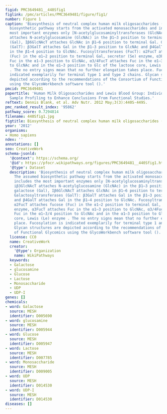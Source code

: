 ```yaml
---
figid: PMC3649481__440Sfig1
figlink: /pmc/articles/PMC3649481/figure/fig1/
number: Figure 1
caption: 'Biosynthesis of neutral complex human milk oligosaccharides (HMO). The assumed
  biosynthetic pathway starts from the activated monosaccharides and includes the
  most important enzymes only [N-acetylglucosaminyltransferases (GlcNAcT)]: iβ3GlcNAcT
  attaches N-acetylglucosamine (GlcNAc) in the β1–3 position to terminal galactose
  (Gal), Iβ6GlcNAcT attaches GlcNAc in β1–6 position to terminal Gal. Galactosyltransferases
  (GalT): β3GalT attaches Gal in the β1–3 position to GlcNAc and β4GalT attaches Gal
  in the β1–4 position to GlcNAc. Fucosyltransferases (FucT): α2FucT attaches fucose
  (Fuc) in the α1–2 position to terminal Gal, secretor (Se) enzyme, α3FucT attaches
  Fuc in the α1–3 position to GlcNAc, α3/4FucT attaches Fuc in the α1–3/4 position
  to GlcNAc and in the α1–3 position to Glc of the lactose core, Lewis (Le) enzyme
  . The no entry signs mean that no further elongation takes place. Fucosylation is
  indicated exemplarily for terminal type 1 and type 2 chains. Glycan structures are
  depicted according to the recommendations of the Consortium of Functional Glycomics
  using the GlycoWorkbench software tool ().'
pmcid: PMC3649481
papertitle: 'Human Milk Oligosaccharides and Lewis Blood Group: Individual High-Throughput
  Sample Profiling to Enhance Conclusions From Functional Studies.'
reftext: Dennis Blank, et al. Adv Nutr. 2012 May;3(3):440S-449S.
pmc_ranked_result_index: '95862'
pathway_score: 0.7294814
filename: 440Sfig1.jpg
figtitle: Biosynthesis of neutral complex human milk oligosaccharides (HMO)
year: '2012'
organisms:
- Homo sapiens
ndex: ''
annotations: []
seo: CreativeWork
schema-jsonld:
  '@context': https://schema.org/
  '@id': https://pfocr.wikipathways.org/figures/PMC3649481__440Sfig1.html
  '@type': Dataset
  description: 'Biosynthesis of neutral complex human milk oligosaccharides (HMO).
    The assumed biosynthetic pathway starts from the activated monosaccharides and
    includes the most important enzymes only [N-acetylglucosaminyltransferases (GlcNAcT)]:
    iβ3GlcNAcT attaches N-acetylglucosamine (GlcNAc) in the β1–3 position to terminal
    galactose (Gal), Iβ6GlcNAcT attaches GlcNAc in β1–6 position to terminal Gal.
    Galactosyltransferases (GalT): β3GalT attaches Gal in the β1–3 position to GlcNAc
    and β4GalT attaches Gal in the β1–4 position to GlcNAc. Fucosyltransferases (FucT):
    α2FucT attaches fucose (Fuc) in the α1–2 position to terminal Gal, secretor (Se)
    enzyme, α3FucT attaches Fuc in the α1–3 position to GlcNAc, α3/4FucT attaches
    Fuc in the α1–3/4 position to GlcNAc and in the α1–3 position to Glc of the lactose
    core, Lewis (Le) enzyme . The no entry signs mean that no further elongation takes
    place. Fucosylation is indicated exemplarily for terminal type 1 and type 2 chains.
    Glycan structures are depicted according to the recommendations of the Consortium
    of Functional Glycomics using the GlycoWorkbench software tool ().'
  license: CC0
  name: CreativeWork
  creator:
    '@type': Organization
    name: WikiPathways
  keywords:
  - Galactose
  - glucosamine
  - Glucose
  - Lactose
  - Monosaccharide
  - UDP
  - UDP-I
genes: []
chemicals:
- word: Galactose
  source: MESH
  identifier: D005690
- word: glucosamine
  source: MESH
  identifier: D005944
- word: Glucose
  source: MESH
  identifier: D005947
- word: Lactose
  source: MESH
  identifier: D007785
- word: Monosaccharide
  source: MESH
  identifier: D009005
- word: UDP
  source: MESH
  identifier: D014530
- word: UDP-I
  source: MESH
  identifier: D014530
diseases: []
---
```

